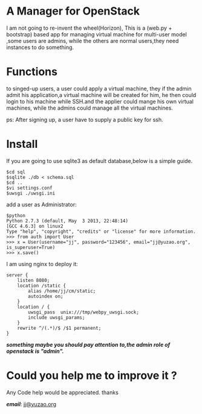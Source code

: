 A Manager for OpenStack
=======
I am not going to re-invent the wheel(Horizon), This is a (web.py + bootstrap)
based app for managing virtual machine for multi-user model ,some users are admins,
while the others are normal users,they need instances to do something.


Functions
========
to singed-up users, a user could apply a virtual machine, they if the admin 
admit his application,a virtual machine will be created for him, he then could 
login to his machine while SSH.and the applier could mange his own virtual machines,
while the admins could manage all the virtual machines.

ps: After signing up, a user have to supply a public key for ssh.


Install
========
If you are going to use sqlite3 as default database,below is a simple guide.
    
    $cd sql
    $sqlite ./db < schema.sql
    $cd ..
    $vi settings.conf
    $uwsgi ./uwsgi.ini

add a user as Administrator:

    $python
    Python 2.7.3 (default, May  3 2013, 22:48:14) 
    [GCC 4.6.3] on linux2
    Type "help", "copyright", "credits" or "license" for more information.
    >>> from auth import User
    >>> x = User(username="jj", password="123456", email="jj@yuzao.org", is_superuser=True)
    >>> x.save()

    

I am using nginx to deploy it:
        
    server {
        listen 8080;
        location /static {
            alias /home/jj/cm/static;
            autoindex on;
        }
        location / {
            uwsgi_pass  unix:///tmp/webpy_uwsgi.sock;
            include uwsgi_params;
        }
        rewrite ^/(.*)/$ /$1 permanent;
    }

***something maybe you should pay attention to,the admin role of openstack is "admin".***


Could you help me to improve it ?
========
Any Code help would be appreciated. thanks


***email***: jj@yuzao.org
